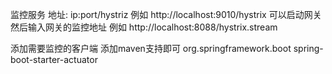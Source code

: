监控服务
    地址: ip:port/hystriz
    例如 http://localhost:9010/hystrix
    可以启动网关 然后输入网关的监控地址
    例如 http://localhost:8088/hystrix.stream
    
添加需要监控的客户端
    添加maven支持即可
        <dependency>
            <groupId>org.springframework.boot</groupId>
            <artifactId>spring-boot-starter-actuator</artifactId>
        </dependency>